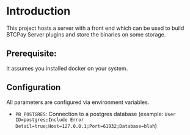 # Introduction

This project hosts a server with a front end which can be used to build BTCPay Server plugins and store the binaries on some storage.

## Prerequisite:

It assumes you installed docker on your system.

## Configuration

All parameters are configured via environment variables.

* `PB_POSTGRES`: Connection to a postgres database (example: `User ID=postgres;Include Error Detail=true;Host=127.0.0.1;Port=61932;Database=blah`)